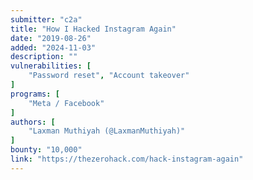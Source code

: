 ```yaml
---
submitter: "c2a"
title: "How I Hacked Instagram Again"
date: "2019-08-26"
added: "2024-11-03"
description: ""
vulnerabilities: [
    "Password reset", "Account takeover"
]
programs: [
    "Meta / Facebook"
]
authors: [
    "Laxman Muthiyah (@LaxmanMuthiyah)"
]
bounty: "10,000"
link: "https://thezerohack.com/hack-instagram-again"
---
```




